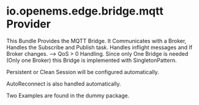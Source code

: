 # io.openems.edge.bridge.mqtt Provider

This Bundle Provides the MQTT Bridge. It Communicates with a Broker, Handles the Subscribe and Publish task.
Handles inflight messages and If Broker changes. --> QoS > 0 Handling.
Since only One Bridge is needed (Only one Broker) this Bridge is implemented with SingletonPattern.

Persistent or Clean Session will be configured automatically.

AutoReconnect is also handled automatically.

Two Examples are found in the dummy package.

